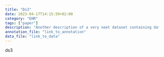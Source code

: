 ```yaml
---
title: "Ds3"
date: 2023-04-17T14:15:59+02:00
category: "EHR"
tags: ["paper"]
description: "Another description of a very neet dataset containing data."
annotation_file: "link_to_annotation"
data_file: "link_to_data"
---
```

ds3
